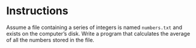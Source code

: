 # Instructions  

Assume a file containing a series of integers is named `numbers.txt` and exists on the computer’s disk. Write a program that calculates the average of all the numbers stored in the file.  